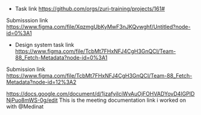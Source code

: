 - Task link
https://github.com/orgs/zuri-training/projects/161#

Submisssion link
https://www.figma.com/file/XqzmgUbKyMwF3nJKQvwghf/Untitled?node-id=0%3A1

- Design system task link
https://www.figma.com/file/TcbMt7FHxNFJ4CgH3GnQCI/Team-88_Fetch-Metadata?node-id=0%3A1

Submission link 
https://www.figma.com/file/TcbMt7FHxNFJ4CgH3GnQCI/Team-88_Fetch-Metadata?node-id=12%3A2

https://docs.google.com/document/d/1jzafyiIciWvAuOjFOHVADYovD4IGPlDNjPuo8mWS-0g/edit
This is the meeting documentation link i worked on with @Medinat
